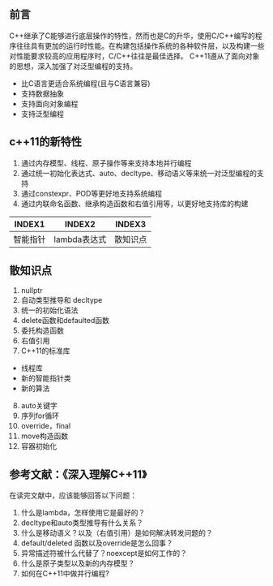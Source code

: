 ## 前言
C++继承了C能够进行底层操作的特性，然而也是C的升华，使用C/C++编写的程序往往具有更加的运行时性能。在构建包括操作系统的各种软件层，以及构建一些对性能要求较高的应用程序时，C/C++往往是最佳选择。
C++11遵从了面向对象的思想，深入加强了对泛型编程的支持。
* 比C语言更适合系统编程(且与C语言兼容)
* 支持数据抽象
* 支持面向对象编程
* 支持泛型编程

## c++11的新特性

1. 通过内存模型、线程、原子操作等来支持本地并行编程
2. 通过统一初始化表达式、auto、decltype、移动语义等来统一对泛型编程的支持
3. 通过constexpr、POD等更好地支持系统编程
4. 通过内联命名函数、继承构造函数和右值引用等，以更好地支持库的构建


| INDEX1 | INDEX2 | INDEX3 |
| :----: | :----: | :----: |
| 智能指针 | lambda表达式 | 散知识点

## 散知识点
1. nullptr
2. 自动类型推导和 decltype
3. 统一的初始化语法
4. delete函数和defaulted函数
5. 委托构造函数
6. 右值引用
7. C++11的标准库
  * 线程库
  * 新的智能指针类
  * 新的算法
8. auto关键字
9. 序列for循环
10. override，final
11. move构造函数
12. 容器初始化

## 参考文献：《深入理解C++11》
在读完文献中，应该能够回答以下问题：
1. 什么是lambda，怎样使用它是最好的？
2. decltype和auto类型推导有什么关系？
3. 什么是移动语义？以及（右值引用）是如何解决转发问题的？
4. default/deleted 函数以及override是怎么回事？
5. 异常描述符被什么代替了？noexcept是如何工作的？
6. 什么是原子类型以及新的内存模型？
7. 如何在C++11中做并行编程?
